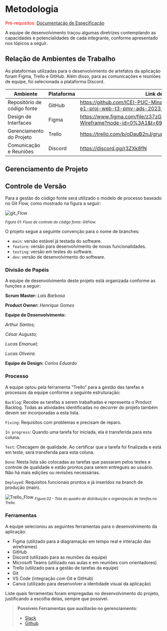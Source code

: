 
# Metodologia

<span style="color:red">Pré-requisitos: <a href="2-Especificação do Projeto.md"> Documentação de Especificação</a></span>

A equipe de desenvolvimento traçou algumas diretrizes contemplando as capacidades e potencialidades de cada integrante, conforme apresentado nos tópicos a seguir.

## Relação de Ambientes de Trabalho

As plataformas utilizadas para o desenvolvimento de artefatos da aplicação foram Figma, Trello e GitHub. Além disso, para as comunicações e reuniões de equipe, foi selecionada a plataforma Discord.

| Ambiente | Plataforma | Link de acesso |
| --------- | ---------- | ------------ |
| Repositório de código fonte | GitHub | https://github.com/ICEI-PUC-Minas-PMV-ADS/pmv-ads-2023-1-e1-proj-web-t3-pmv-ads-2023-1-e1-proj-web-t3-g1 |
| Design de Interfaces | Figma | https://www.figma.com/file/z37zGLpTajLES3zOdmlMdJ/ControlaFacil-Wireframe?node-id=0%3A1&t=69S8xQR1BVdCDJwZ-1 |
| Gerenciamento do Projeto | Trello | https://trello.com/b/oDauB2nJ/grupo1ads-controla-f%C3%A1cil |
| Comunicação e Reuniões | Discord | https://discord.gg/r3ZXk8fN |

## Gerenciamento de Projeto

## Controle de Versão

Para a gestão do código fonte será utilizado o modelo de processo baseado no Git Flow, como mostrado na figura a seguir:

![git_Flow](https://github.com/ICEI-PUC-Minas-PMV-ADS/pmv-ads-2023-1-e1-proj-web-t3-pmv-ads-2023-1-e1-proj-web-t3-g1/assets/122227953/2279f321-06f3-47ce-879c-75d74170cbc1)


<sub>*Figura 01: Fluxo de controle do código fonte: GitFlow.*</sub>

O projeto segue a seguinte convenção para o nome de branches:

- `main`: versão estável já testada do software.
- `feature`: versão para desenvolvimento de novas funcionalidades.
- `testing`: versão em testes do software.
- `dev`: versão de desenvolvimento do software.


### Divisão de Papéis

A equipe de desenvolvimento deste projeto está organizada conforme as funções a seguir:


**Scrum Master:**
*Laís Barbosa*

**Product Owner:**
*Henrique Gomes*

**Equipe de Desenvolvimento:**
 
*Arthur Santos;*
  
*César Augusto;*
  
*Lucas Emanuel;*
  
*Lucas Oliveira.*
  
**Equipe de Design:**
*Carlos Eduardo*


### Processo

A equipe optou pela ferramenta “Trello” para a gestão das tarefas e processos da equipe conforme a seguinte estruturação:

`Backlog`: Recebe as tarefas a serem trabalhadas e representa o Product Backlog. Todas as atividades identificadas no decorrer do projeto também devem ser incorporadas a esta lista.

`Fixing`: Requisitos com problemas e  precisam de reparo.

`In progress`: Quando uma tarefa for iniciada, ela é transferida para esta coluna.

`Test`: Checagem de qualidade. Ao certificar que a tarefa foi finalizada e está em teste, será transferida para esta coluna.

`Done`: Nesta lista são colocadas as tarefas que passaram pelos testes e controle de qualidade e estão prontos para serem entregues ao usuário. Não há mais edições ou revisões necessárias.

`Deployed`: Requisitos funcionais prontos e já inseridos na branch de produção (main).


![Trello_Flow](https://github.com/ICEI-PUC-Minas-PMV-ADS/pmv-ads-2023-1-e1-proj-web-t3-pmv-ads-2023-1-e1-proj-web-t3-g1/assets/122227953/89b0ab80-58c0-4317-aa7f-04b10f0b7c44)
<sub>*Figura 02 - Tela do quadro de distribuição e organização de tarefas no Trello.*</sub>


### Ferramentas

A equipe selecionou as seguintes ferramentas para o desenvolvimento da aplicação:
	
- Figma (utilizado para a diagramação em tempo real e interação das wireframes)
- GitHub
- Discord (utilizado para as reuniões da equipe)
- Microsoft Teams (utilizado nas aulas e em reuniões com orientadores)
- Trello (utilizado para a gestão de tarefas da equipe)
- Git
- VS Code (integração com Git e GitHub)
- Canva (utilizado para desenvolver a identidade visual da aplicação)


Liste quais ferramentas foram empregadas no desenvolvimento do projeto, justificando a escolha delas, sempre que possível.
 
> **Possíveis Ferramentas que auxiliarão no gerenciamento**: 
> - [Slack](https://slack.com/)
> - [Github](https://github.com/)
